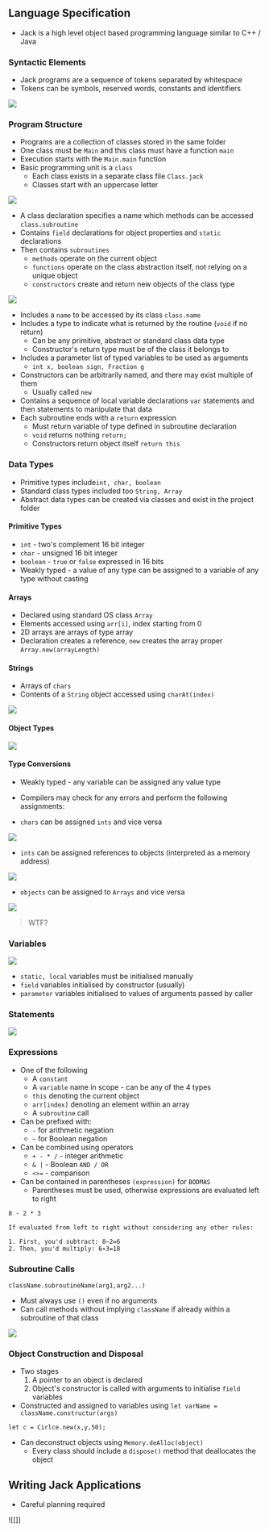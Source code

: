 ## Language Specification
- Jack is a high level object based programming language similar to C++ / Java
### Syntactic Elements
- Jack programs are a sequence of tokens separated by whitespace
- Tokens can be symbols, reserved words, constants and identifiers

![](Images/figure_9.6.png)

### Program Structure
- Programs are a collection of classes stored in the same folder
- One class must be `Main` and this class must have a function `main`
- Execution starts with the `Main.main` function
- Basic programming unit is a `class`
	- Each class exists in a separate class file `Class.jack`
	- Classes start with an uppercase letter

![](Images/figure_wo_caption_9.1.png)

- A class declaration specifies a name which methods can be accessed `class.subroutine`
- Contains `field` declarations for object properties and `static` declarations
- Then contains `subroutines`
	- `methods` operate on the current object
	- `functions` operate on the class abstraction itself, not relying on a unique object
	- `constructors` create and return new objects of the class type

![](Images/figure_wo_caption_9.2.png)

- Includes a `name` to be accessed by its class `class.name`
- Includes a type to indicate what is returned by the routine (`void` if no return)
	- Can be any primitive, abstract or standard class data type
	- Constructor's return type must be of the class it belongs to
- Includes a parameter list of typed variables to be used as arguments 
	- `int x, boolean sign, Fraction g`
- Constructors can be arbitrarily named, and there may exist multiple of them
	- Usually called `new`
- Contains a sequence of local variable declarations `var` statements and then statements to manipulate that data
- Each subroutine ends with a `return` expression
	- Must return variable of type defined in subroutine declaration
	- `void` returns nothing `return;`
	- Constructors return object itself `return this`


### Data Types
- Primitive types include`int, char, boolean`
- Standard class types included too `String, Array`
- Abstract data types can be created via classes and exist in the project folder

#### Primitive Types
- `int` - two's complement 16 bit integer
- `char` - unsigned 16 bit integer
- `boolean` - `true` or `false` expressed in 16 bits
- Weakly typed -  a value of any type can be assigned to a variable of any type without casting

#### Arrays
- Declared using standard OS class `Array`
- Elements accessed using `arr[i]`, index starting from 0
- 2D arrays are arrays of type array
- Declaration creates a reference, `new` creates the array proper `Array.new(arrayLength)`

#### Strings
- Arrays of `chars`
- Contents of a `String` object accessed using `charAt(index)`

![](Images/figure_wo_caption_9.4.png)
#### Object Types

![](Images/figure_wo_caption_9.3.png)

#### Type Conversions
- Weakly typed - any variable can be assigned any value type
- Compilers may check for any errors and perform the following assignments:

- `chars` can be assigned `ints` and vice versa

![](Images/figure_wo_caption_9.5.png)

- `ints` can be assigned references to objects (interpreted as a memory address)

![](Images/figure_wo_caption_9.6.png)

- `objects` can be assigned to `Arrays` and vice versa

![](Images/figure_wo_caption_9.7.png)

> WTF?

### Variables

![](Images/figure_9.7.png)

- `static, local` variables must be initialised manually
- `field` variables initialised by constructor (usually)
- `parameter` variables initialised to values of arguments passed by caller

### Statements

![](Images/figure_wo_caption_9.8.png)

### Expressions
- One of the following
	- A `constant`
	- A `variable` name in scope - can be any of the 4 types
	- `this` denoting the current object
	- `arr[index]` denoting an element within an array
	- A `subroutine` call
- Can be prefixed with:
	- `-` for arithmetic negation
	- `~` for Boolean negation
- Can be combined using operators
	- `+ - * /` - integer arithmetic
	- `& |` - Boolean `AND / OR`
	- `<>=` - comparison
- Can be contained in parentheses `(expression)` for `BODMAS`
	- Parentheses must be used, otherwise expressions are evaluated left to right

```
8 - 2 * 3

If evaluated from left to right without considering any other rules:

1. First, you'd subtract: 8−2=6
2. Then, you'd multiply: 6∗3=18
```

### Subroutine Calls

```
className.subroutineName(arg1,arg2...)
```

- Must always use `()` even if no arguments
- Can call methods without implying `className` if already within a subroutine of that class

![](Images/figure_wo_caption_9.9.png)

### Object Construction and Disposal
- Two stages
	1. A pointer to an object is declared
	2. Object's constructor is called with arguments to initialise `field` variables
- Constructed and assigned to variables using `let varName = className.constructur(args)`

```
let c = Cirlce.new(x,y,50);
```

- Can deconstruct objects using `Memory.deAlloc(object)`
	- Every class should include a `dispose()` method that deallocates the object

## Writing Jack Applications
- Careful planning required

![[]]
